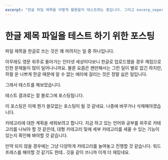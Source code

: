 ```yaml
---
excerpt: "한글 파일 제목을 어떻게 활용할지 테스트하는 중입니다. 그리고 excerp_seperate의 활용에 대해서 생각해 볼 필요가 있을 것 같습니다. 다음에 할 것은 카테고리 만들기 입니다."
---
```


# 한글 제목 파일을 테스트 하기 위한 포스팅

파일 제목을 한글로 쓰는 것은 꽤 꺼려지는 일 중 하나입니다.

아무래도 영문 위주로 돌아가는 인터넷 세상이다보니 한글로 업로드했을 경우 깨짐으로 인한 문제들이 많이 일어나니까요.
물론 요즘은 왠만해서는 그런 일이 별로 없긴 하지만, 하필 운 나쁘게 한글 때문에 알 수 없는 에러에 걸리는 것은 정말 싫은 일입니다.

그래서 테스트를 해보았습니다.

테스트 결과로는 잘 블로그에 포스팅됩니다.

이 포스팅은 이제 뭔가 쓸모없는 포스팅이 될 것 같네요. 나중에 바꾸거나 삭제해야겠습니다.

카테고리에 대한 계획을 세워보려고 합니다.
지금 하고 있는 언어와 공부를 위주로 카테고리를 나눠야 할 것 같은데, 대형 카테고리 및에 세부 카테고리를 세울 수 있는 기능이 있는지 확인해 봐야할 것 같습니다.

만약 되지 않을 경우에는 그냥 다양하게 카테고리를 늘여놓고 진행할 것 같습니다.
워드프레스를 해야할 것 같기도 한데.. 깃을 같이 쓰니까 이게 더 재밌네요.